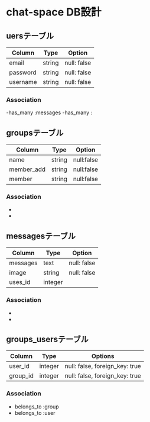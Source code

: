 # chat-space DB設計
## uersテーブル
|Column|Type|Option|
|------|----|------|
|email|string|null: false|
|password|string|null: false|
|username|string|null: false|
### Association
-has_many :messages
-has_many :

## groupsテーブル
|Column|Type|Option|
|------|----|------|
|name|string|null:false|
|member_add|string|null:false|
|member|string|null:false|
### Association
-
-
## messagesテーブル
|Column|Type|Option|
|------|----|------|
|messages|text|null: false|
|image|string|null: false|
|uses_id|integer||
### Association
-
-
## groups_usersテーブル

|Column|Type|Options|
|------|----|-------|
|user_id|integer|null: false, foreign_key: true|   
|group_id|integer|null: false, foreign_key: true|

### Association
- belongs_to :group
- belongs_to :user